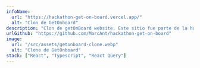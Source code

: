 ```yaml
---
infoName:
  url: "https://hackathon-get-on-board.vercel.app/"
  alt: "Clon de GetOnboard"
description: "Clon de getOnBoard website. Este sitio fue parte de la hackathon de Gentleman Programming siendo ganador del mismo en primer lugar"
urlGithub: "https://github.com/MarcAnt/hackathon-get-on-board"
image:
  url: "/src/assets/getonboard-clone.webp"
  alt: "Clone de GetOnboard"
stack: ["React", "Typescript", "React Query"]
---
```


